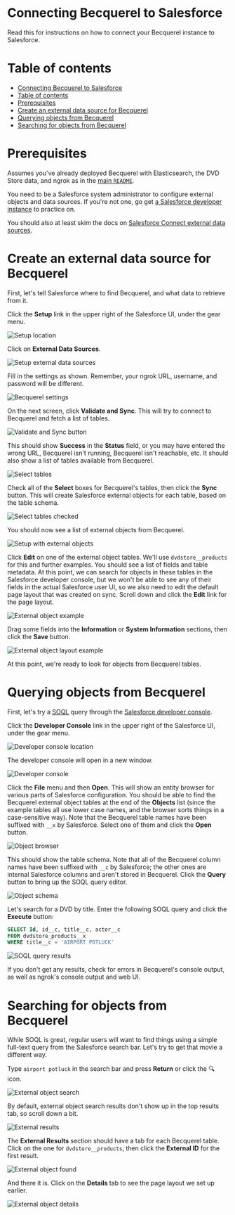 # Connecting Becquerel to Salesforce

Read this for instructions on how to connect your Becquerel instance to Salesforce.

# Table of contents

[//]: # (Generate this with gd-md-toc: https://github.com/ekalinin/github-markdown-toc.go)
[//]: # (gh-md-toc salesforce.md | grep -v gh-md-toc | tail -n +5 | sed '/^$/d')

  * [Connecting Becquerel to Salesforce](#connecting-becquerel-to-salesforce)
  * [Table of contents](#table-of-contents)
  * [Prerequisites](#prerequisites)
  * [Create an external data source for Becquerel](#create-an-external-data-source-for-becquerel)
  * [Querying objects from Becquerel](#querying-objects-from-becquerel)
  * [Searching for objects from Becquerel](#searching-for-objects-from-becquerel)

# Prerequisites

Assumes you've already deployed Becquerel with Elasticsearch, the DVD Store data, and ngrok as in the [main `README`](../../README.md).

You need to be a Salesforce system administrator to configure external objects and data sources. If you're not one, go get [a Salesforce developer instance](https://developer.salesforce.com/signup) to practice on.

You should also at least skim the docs on [Salesforce Connect external data sources](https://help.salesforce.com/articleView?id=salesforce_connect_odata.htm).

# Create an external data source for Becquerel

First, let's tell Salesforce where to find Becquerel, and what data to retrieve from it.

Click the **Setup** link in the upper right of the Salesforce UI, under the gear menu.

![Setup location](salesforce-00-setup-location.png)

Click on **External Data Sources**.

![Setup external data sources](salesforce-01-setup-external-data-sources.png)

Fill in the settings as shown. Remember, your ngrok URL, username, and password will be different.

![Becquerel settings](salesforce-02-becquerel-settings.png)

On the next screen, click **Validate and Sync**. This will try to connect to Becquerel and fetch a list of tables.

![Validate and Sync button](salesforce-03-validate-and-sync-button.png)

This should show **Success** in the **Status** field, or you may have entered the wrong URL, Becquerel isn't running, Becquerel isn't reachable, etc. It should also show a list of tables available from Becquerel.

![Select tables](salesforce-04-select-tables.png)

Check all of the **Select** boxes for Becquerel's tables, then click the **Sync** button. This will create Salesforce external objects for each table, based on the table schema.

![Select tables checked](salesforce-05-select-tables-checked.png)

You should now see a list of external objects from Becquerel.

![Setup with external objects](salesforce-06-setup-with-external-objects.png)

Click **Edit** on one of the external object tables. We'll use `dvdstore__products` for this and further examples. You should see a list of fields and table metadata. At this point, we can search for objects in these tables in the Salesforce developer console, but we won't be able to see any of their fields in the actual Salesforce user UI, so we also need to edit the default page layout that was created on sync. Scroll down and click the **Edit** link for the page layout.

![External object example](salesforce-07-external-object-example.png)

Drag some fields into the **Information** or **System Information** sections, then click the **Save** button.

![External object layout example](salesforce-08-external-object-layout-example.png)

At this point, we're ready to look for objects from Becquerel tables.

# Querying objects from Becquerel

First, let's try a [SOQL](https://developer.salesforce.com/docs/atlas.en-us.soql_sosl.meta/soql_sosl/sforce_api_calls_soql.htm) query through the [Salesforce developer console](https://developer.salesforce.com/page/Developer_Console).

Click the **Developer Console** link in the upper right of the Salesforce UI, under the gear menu.

![Developer console location](salesforce-09-dev-console-location.png)

The developer console will open in a new window.

![Developer console](salesforce-10-dev-console.png)

Click the **File** menu and then **Open**. This will show an entity browser for various parts of Salesforce configuration. You should be able to find the Becquerel external object tables at the end of the **Objects** list (since the example tables all use lower case names, and the browser sorts things in a case-sensitive way). Note that the Becquerel table names have been suffixed with `__x` by Salesforce. Select one of them and click the **Open** button.

![Object browser](salesforce-11-object-browser.png)

This should show the table schema. Note that all of the Becquerel column names have been suffixed with `__c` by Salesforce; the other ones are internal Salesforce columns and aren't stored in Becquerel. Click the **Query** button to bring up the SOQL query editor.

![Object schema](salesforce-12-object-schema.png)

Let's search for a DVD by title. Enter the following SOQL query and click the **Execute** button:

```sql
SELECT Id, id__c, title__c, actor__c
FROM dvdstore_products__x
WHERE title__c = 'AIRPORT POTLUCK'
```

![SOQL query results](salesforce-13-soql-query-results.png)

If you don't get any results, check for errors in Becquerel's console output, as well as ngrok's console output and web UI.

# Searching for objects from Becquerel

While SOQL is great, regular users will want to find things using a simple full-text query from the Salesforce search bar. Let's try to get that movie a different way.

Type `airport potluck` in the search bar and press **Return** or click the 🔍 icon.

![External object search](salesforce-14-external-object-search.png)

By default, external object search results don't show up in the top results tab, so scroll down a bit.

![External results](salesforce-15-external-results.png)

The **External Results** section should have a tab for each Becquerel table. Click on the one for `dvdstore__products`, then click the **External ID** for the first result.

![External object found](salesforce-16-external-object-found.png)

And there it is. Click on the **Details** tab to see the page layout we set up earlier.

![External object details](salesforce-17-external-object-details.png)

